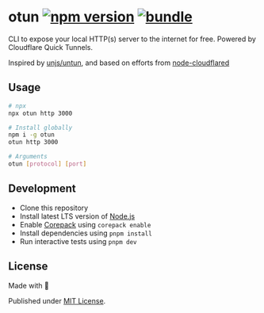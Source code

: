 # otun [![npm version][npm-version-src]][npm-version-href] [![bundle][bundle-src]][bundle-href]

CLI to expose your local HTTP(s) server to the internet for free. Powered by Cloudflare Quick Tunnels.

Inspired by [unjs/untun](https://github.com/unjs/listhen), and based on efforts from [node-cloudflared](https://github.com/JacobLinCool/node-cloudflared)

## Usage

```sh
# npx
npx otun http 3000

# Install globally
npm i -g otun
otun http 3000

# Arguments
otun [protocol] [port]
```

## Development

- Clone this repository
- Install latest LTS version of [Node.js](https://nodejs.org/en/)
- Enable [Corepack](https://github.com/nodejs/corepack) using `corepack enable`
- Install dependencies using `pnpm install`
- Run interactive tests using `pnpm dev`

## License

Made with 💛

Published under [MIT License](./LICENSE).

<!-- Badges -->

[npm-version-src]: https://img.shields.io/npm/v/otun?style=flat&colorA=18181B&colorB=F0DB4F
[npm-version-href]: https://npmjs.com/package/otun
[bundle-src]: https://img.shields.io/bundlephobia/minzip/otun?style=flat&colorA=18181B&colorB=F0DB4F
[bundle-href]: https://bundlephobia.com/result?p=otun
